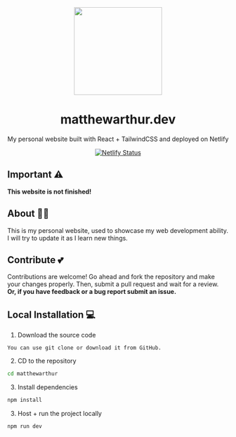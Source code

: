 <div align="center">
  <img src="https://user-images.githubusercontent.com/89240346/209046743-466eccb9-d3de-48ad-8a28-76f2e956e43b.png" width="200" height="200">
</div>
<h1 align="center">
  matthewarthur.dev
</h1>
<p align="center">
  My personal website built with React + TailwindCSS and deployed on Netlify
</p>
<p align="center">
  <a href="https://app.netlify.com/sites/matthewarthur/deploys" target="_blank">
    <img src="https://api.netlify.com/api/v1/badges/e9a76d14-32d3-433e-8593-3d463d5ddcc0/deploy-status" alt="Netlify Status">
  </a>
</p>

## Important ⚠

**This website is not finished!**

## About 💁‍♂️

This is my personal website, used to showcase my web development ability. I will try to update it as I learn new things.

## Contribute 💕

Contributions are welcome! Go ahead and fork the repository and make your changes properly. Then, submit a pull request and wait for a review. **Or, if you have feedback or a bug report submit an issue.**

## Local Installation 💻

1. Download the source code
```
You can use git clone or download it from GitHub.
```
2. CD to the repository
```sh
cd matthewarthur
```
3. Install dependencies
```sh
npm install
```
3. Host + run the project locally
```sh
npm run dev
```
